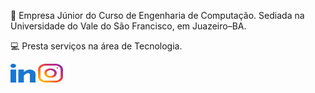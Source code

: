 
:office: Empresa Júnior do Curso de Engenharia de Computação. Sediada na Universidade do Vale do São Francisco, em Juazeiro–BA.

:computer: Presta serviços na área de Tecnologia.

[<img align="center" src="https://raw.githubusercontent.com/teamedwardforever/Readme-Generator/71f25dd8b98329b168142a6b782a107b75eab178/svg/Social/linked-in-alt.svg" alt="inovejr" height="30" width="40" />](https://www.linkedin.com/company/inovejr)
[<img align="center" src="https://raw.githubusercontent.com/teamedwardforever/Readme-Generator/71f25dd8b98329b168142a6b782a107b75eab178/svg/Social/instagram.svg" alt="inovejr" height="30" width="40" />](https://www.instagram.com/i9junior)
